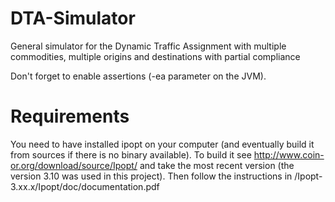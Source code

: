 DTA-Simulator
=============

General simulator for the Dynamic Traffic Assignment with multiple commodities,
multiple origins and destinations with partial compliance

Don't forget to enable assertions (-ea parameter on the JVM).

Requirements
============
You need to have installed ipopt on your computer (and eventually build it from
sources if there is no binary available). 
To build it see http://www.coin-or.org/download/source/Ipopt/ and take the 
most recent version (the version 3.10 was used in this project). 
Then follow the instructions in /Ipopt-3.xx.x/Ipopt/doc/documentation.pdf
